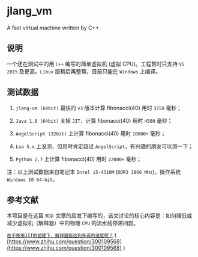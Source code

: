 # jlang_vm

A fast virtual machine written by C++.

## 说明

一个还在测试中的用 `C++` 编写的简单虚拟机 (虚拟 CPU)。工程暂时只支持 `VS 2015` 及更高。`Linux` 版稍后再整理，目前只能在 `Windows` 上编译。

## 测试数据

1. `jlang-vm (64bit)` 最快的 `v3` 版本计算 fibonacci(40) 用时 `3750` 毫秒；

2. `Java 1.8 (64bit)` 关掉 `JIT`，计算 fibonacci(40) 用时 `4500` 毫秒；

3. `AngelScript (32bit)` 上计算  fibonacci(40) 用时 `10000+` 毫秒；

4. `Lua 5.x` 上没测，但用时肯定超过 `AngelScript`，有兴趣的朋友可以测一下；

5. `Python 2.7` 上计算 fibonacci(40) 用时 `22000+` 毫秒；

注：以上测试数据来自笔记本 `Intel i5-4310M` (`DDR3 1866 MHz`)，操作系统 `Windows 10 64-bit`。

## 参考文献

本项目是在这篇 `知乎` 文章的启发下编写的，该文讨论的核心内容是：如何降低或减少虚拟机（解释器）中的物理 `CPU` 的流水线停滞问题。

 [`在不使用JIT的前提下，解释器能达到多高的速度呢？`](https://www.zhihu.com/question/300109568) ( [https://www.zhihu.com/question/300109568](https://www.zhihu.com/question/300109568) )
